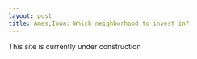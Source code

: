 ```yaml
---
layout: post
title: Ames,Iowa: Which neighborhood to invest in?
--- 
```


This site is currently under construction
